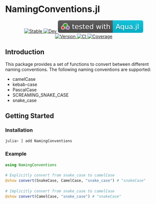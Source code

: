 # NamingConventions.jl

<div align="center">
    <a href="https://raphasampaio.github.io/NamingConventions.jl/stable">
        <img src="https://img.shields.io/badge/docs-stable-blue.svg" alt="Stable">
    </a>
    <a href="https://raphasampaio.github.io/NamingConventions.jl/dev">
        <img src="https://img.shields.io/badge/docs-dev-blue.svg" alt="Dev">
    </a>
    <a href="https://github.com/JuliaTesting/Aqua.jl">
        <img src="https://raw.githubusercontent.com/JuliaTesting/Aqua.jl/master/badge.svg" alt="Coverage"/>
    </a>
    <br>
    <a href="https://juliahub.com/ui/Packages/General/NamingConventions">
        <img src="https://juliahub.com/docs/General/NamingConventions/stable/version.svg" alt="Version"/>
    </a>
    <a href="https://github.com/raphasampaio/NamingConventions.jl/actions/workflows/CI.yml">
        <img src="https://github.com/raphasampaio/NamingConventions.jl/actions/workflows/CI.yml/badge.svg" alt="CI"/>
    </a>
    <a href="https://codecov.io/gh/raphasampaio/NamingConventions.jl">
        <img src="https://codecov.io/gh/raphasampaio/NamingConventions.jl/branch/main/graph/badge.svg" alt="Coverage"/>
    </a>
</div>

## Introduction

This package provides a set of functions to convert between different naming conventions. The following naming conventions are supported:

- camelCase
- kebab-case
- PascalCase
- SCREAMING_SNAKE_CASE
- snake_case

## Getting Started

### Installation

```julia
julia> ] add NamingConventions
```

### Example

```julia
using NamingConventions

# Explicitly convert from snake_case to camelCase
@show convert(SnakeCase, CamelCase, "snake_case") # "snakeCase"

# Implicitly convert from snake_case to camelCase
@show convert(CamelCase, "snake_case") # "snakeCase"

```
